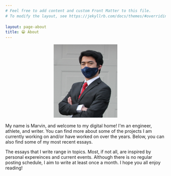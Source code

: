 ```yaml
---
# Feel free to add content and custom Front Matter to this file.
# To modify the layout, see https://jekyllrb.com/docs/themes/#overriding-theme-defaults

layout: page-about
title: 😁 About
---
```

<div align="center">
  <img width="200" src="/profile.jpg">
</div>

My name is Marvin, and welcome to my digital home! I'm an engineer, athlete, and writer. You can find
more about some of the projects I am currently working on and/or have worked on over the years. Below, you can also find some of my most recent essays. 

The essays that I write range in topics. Most, if not all, are inspired by personal expereinces and current events. Although there
is no regular posting schedule, I aim to write at least once a month. I hope you all enjoy reading!